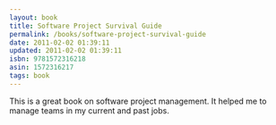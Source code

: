 ```yaml
---
layout: book
title: Software Project Survival Guide
permalink: /books/software-project-survival-guide
date: 2011-02-02 01:39:11
updated: 2011-02-02 01:39:11
isbn: 9781572316218
asin: 1572316217
tags: book
---
```

This is a great book on software project management. It helped me to manage
teams in my current and past jobs.
